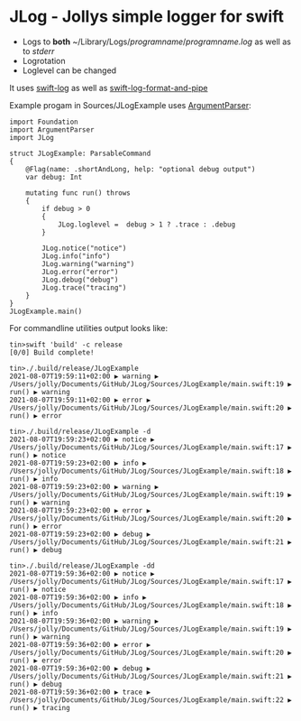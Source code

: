 # JLog - Jollys simple logger for swift

- Logs to __both__ ~/Library/Logs/*programname*/*programname.log* as well as to *stderr*
- Logrotation
- Loglevel can be changed

It uses [swift-log](https://github.com/apple/swift-log) as well as [swift-log-format-and-pipe](https://github.com/Adorkable/swift-log-format-and-pipe) 

Example progam in Sources/JLogExample uses [ArgumentParser](https://github.com/apple/swift-argument-parser):

```
import Foundation
import ArgumentParser
import JLog

struct JLogExample: ParsableCommand
{
    @Flag(name: .shortAndLong, help: "optional debug output")
    var debug: Int

    mutating func run() throws
    {
        if debug > 0
        {
            JLog.loglevel =  debug > 1 ? .trace : .debug
        }

        JLog.notice("notice")
        JLog.info("info")
        JLog.warning("warning")
        JLog.error("error")
        JLog.debug("debug")
        JLog.trace("tracing")
    }
}
JLogExample.main()
```

For commandline utilities output looks like:

```
tin>swift 'build' -c release                                                                                                                                                           [0/0] Build complete!

tin>./.build/release/JLogExample
2021-08-07T19:59:11+02:00 ▶ warning ▶ /Users/jolly/Documents/GitHub/JLog/Sources/JLogExample/main.swift:19 ▶ run() ▶ warning
2021-08-07T19:59:11+02:00 ▶ error ▶ /Users/jolly/Documents/GitHub/JLog/Sources/JLogExample/main.swift:20 ▶ run() ▶ error

tin>./.build/release/JLogExample -d
2021-08-07T19:59:23+02:00 ▶ notice ▶ /Users/jolly/Documents/GitHub/JLog/Sources/JLogExample/main.swift:17 ▶ run() ▶ notice
2021-08-07T19:59:23+02:00 ▶ info ▶ /Users/jolly/Documents/GitHub/JLog/Sources/JLogExample/main.swift:18 ▶ run() ▶ info
2021-08-07T19:59:23+02:00 ▶ warning ▶ /Users/jolly/Documents/GitHub/JLog/Sources/JLogExample/main.swift:19 ▶ run() ▶ warning
2021-08-07T19:59:23+02:00 ▶ error ▶ /Users/jolly/Documents/GitHub/JLog/Sources/JLogExample/main.swift:20 ▶ run() ▶ error
2021-08-07T19:59:23+02:00 ▶ debug ▶ /Users/jolly/Documents/GitHub/JLog/Sources/JLogExample/main.swift:21 ▶ run() ▶ debug

tin>./.build/release/JLogExample -dd
2021-08-07T19:59:36+02:00 ▶ notice ▶ /Users/jolly/Documents/GitHub/JLog/Sources/JLogExample/main.swift:17 ▶ run() ▶ notice
2021-08-07T19:59:36+02:00 ▶ info ▶ /Users/jolly/Documents/GitHub/JLog/Sources/JLogExample/main.swift:18 ▶ run() ▶ info
2021-08-07T19:59:36+02:00 ▶ warning ▶ /Users/jolly/Documents/GitHub/JLog/Sources/JLogExample/main.swift:19 ▶ run() ▶ warning
2021-08-07T19:59:36+02:00 ▶ error ▶ /Users/jolly/Documents/GitHub/JLog/Sources/JLogExample/main.swift:20 ▶ run() ▶ error
2021-08-07T19:59:36+02:00 ▶ debug ▶ /Users/jolly/Documents/GitHub/JLog/Sources/JLogExample/main.swift:21 ▶ run() ▶ debug
2021-08-07T19:59:36+02:00 ▶ trace ▶ /Users/jolly/Documents/GitHub/JLog/Sources/JLogExample/main.swift:22 ▶ run() ▶ tracing
```

